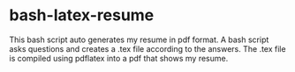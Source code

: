 # bash-latex-resume
This bash script auto generates my resume in pdf format. A bash script asks questions and creates a .tex file according to the answers. The .tex file is compiled using pdflatex into a pdf that shows my resume.
